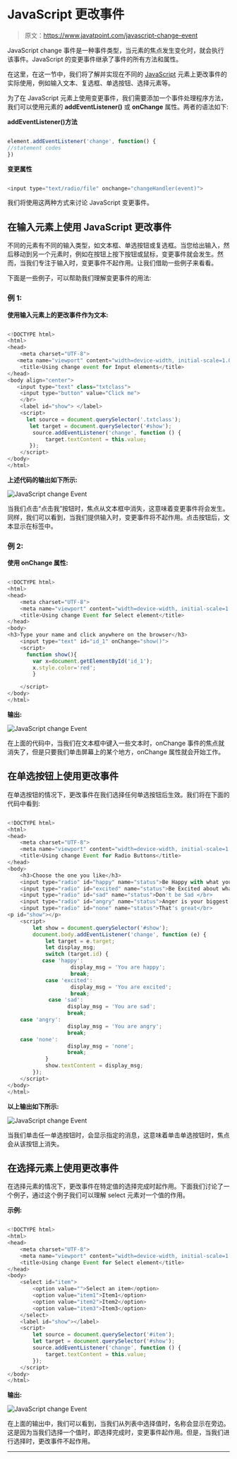 # JavaScript 更改事件

> 原文：<https://www.javatpoint.com/javascript-change-event>

JavaScript change 事件是一种事件类型，当元素的焦点发生变化时，就会执行该事件。JavaScript 的变更事件继承了事件的所有方法和属性。

在这里，在这一节中，我们将了解并实现在不同的 [JavaScript](https://www.javatpoint.com/javascript-tutorial) 元素上更改事件的实际使用，例如输入文本、复选框、单选按钮、选择元素等。

为了在 JavaScript 元素上使用变更事件，我们需要添加一个事件处理程序方法，我们可以使用元素的 **addEventListener()** 或 **onChange** 属性。两者的语法如下:

**addEventListener()方法**

```js

element.addEventListener('change', function() {
//statement codes
})

```

**变更属性**

```js

<input type="text/radio/file" onchange="changeHandler(event)">

```

我们将使用这两种方式来讨论 JavaScript 变更事件。

## 在输入元素上使用 JavaScript 更改事件

不同的元素有不同的输入类型，如文本框、单选按钮或复选框。当您给出输入，然后移动到另一个元素时，例如在按钮上按下按钮或鼠标，变更事件就会发生。然而，当我们专注于输入时，变更事件不起作用。让我们借助一些例子来看看。

下面是一些例子，可以帮助我们理解变更事件的用法:

### 例 1:

**使用输入元素上的更改事件作为文本:**

```js

<!DOCTYPE html>
<html>
<head>
    <meta charset="UTF-8">
   <meta name="viewport" content="width=device-width, initial-scale=1.0">
    <title>Using change event for Input elements</title>
</head>
<body align="center">
   <input type="text" class="txtclass">
	<input type="button" value="Click me">
	</br>
	<label id="show"> </label>
    <script>
      let source = document.querySelector('.txtclass');
       let target = document.querySelector('#show');
        source.addEventListener('change', function () {
            target.textContent = this.value;
       });
    </script>
</body>
</html>

```

**上述代码的输出如下所示:**

![JavaScript change Event](img/71c21718780b58a652c52cc086a18a68.png)

当我们点击“点击我”按钮时，焦点从文本框中消失，这意味着变更事件将会发生。同样，我们可以看到，当我们提供输入时，变更事件将不起作用。点击按钮后，文本显示在标签中。

### 例 2:

**使用 onChange 属性:**

```js

<!DOCTYPE html>
<html>
<head>
    <meta charset="UTF-8">
    <meta name="viewport" content="width=device-width, initial-scale=1.0">
    <title>Using change Event for Select element</title>
</head>
<body>
<h3>Type your name and click anywhere on the browser</h3>
    <input type="text" id="id_1" onChange="show()">
	<script>
      function show(){
		var x=document.getElementById('id_1');
		x.style.color='red';
		}

    </script>
</body>
</html>

```

**输出:**

![JavaScript change Event](img/c53e8197b9bd727735aa1374de06fb82.png)

在上面的代码中，当我们在文本框中键入一些文本时，onChange 事件的焦点就消失了，但是只要我们单击屏幕上的某个地方，onChange 属性就会开始工作。

## 在单选按钮上使用更改事件

在单选按钮的情况下，更改事件在我们选择任何单选按钮后生效。我们将在下面的代码中看到:

```js

<!DOCTYPE html>
<html>
<head>
    <meta charset="UTF-8">
    <meta name="viewport" content="width=device-width, initial-scale=1.0">
    <title>Using change Event for Radio Buttons</title>
</head>
<body>
	<h3>Choose the one you like</h3>
    <input type="radio" id="happy" name="status">Be Happy with what you have</br>
    <input type="radio" id="excited" name="status">Be Excited about what you want</br>
    <input type="radio" id="sad" name="status">Don't be Sad </br>
	<input type="radio" id="angry" name="status">Anger is your biggest enemy</br>
	<input type="radio" id="none" name="status">That's great</br>
<p id="show"></p>
    <script>
        let show = document.querySelector('#show');
        document.body.addEventListener('change', function (e) {
            let target = e.target;
            let display_msg;
            switch (target.id) {
           case 'happy':
                    display_msg = 'You are happy';
                    break;
            case 'excited':
                    display_msg = 'You are excited';
                    break;
             case 'sad':
                   display_msg = 'You are sad';
                   break;
	case 'angry':
                   display_msg = 'You are angry';
                   break;
	case 'none':
                   display_msg = 'none';
                   break;
            }
            show.textContent = display_msg;
        });
    </script>
</body>
</html>

```

**以上输出如下所示:**

![JavaScript change Event](img/25ef881b9cc9f48043bc12855e66e94c.png)

当我们单击任一单选按钮时，会显示指定的消息，这意味着单击单选按钮时，焦点会从该按钮上消失。

## 在选择元素上使用更改事件

在选择元素的情况下，更改事件在特定值的选择完成时起作用。下面我们讨论了一个例子，通过这个例子我们可以理解 select 元素对一个值的作用。

**示例:**

```js

<!DOCTYPE html>
<html>
<head>
    <meta charset="UTF-8">
    <meta name="viewport" content="width=device-width, initial-scale=1.0">
    <title>Using change Event for Select element</title>
</head>
<body>
    <select id="item">
        <option value="">Select an item</option>
        <option value="item1">Item1</option>
        <option value="item2">Item2</option>
        <option value="item3">Item3</option>
    </select>
    <label id="show"></label>
    <script>
        let source = document.querySelector('#item');
        let target = document.querySelector('#show');
        source.addEventListener('change', function () {
            target.textContent = this.value;
        });
    </script>
</body>
</html>

```

**输出:**

![JavaScript change Event](img/567dfa2a4d68ad4fa2b7019d06f2bf6d.png)

在上面的输出中，我们可以看到，当我们从列表中选择值时，名称会显示在旁边。这是因为当我们选择一个值时，即选择完成时，变更事件起作用。但是，当我们进行选择时，更改事件不起作用。

* * *